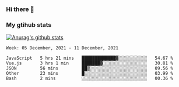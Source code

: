 ### Hi there 👋

### My gtihub stats

[![Anurag's github stats](https://github-readme-stats.vercel.app/api?username=gaozhidong)](https://github.com/gaozhidong/github-readme-stats)

<!--START_SECTION:waka-->
```text
Week: 05 December, 2021 - 11 December, 2021

JavaScript   5 hrs 21 mins   █████████████▓░░░░░░░░░░░   54.67 % 
Vue.js       3 hrs 1 min     ███████▓░░░░░░░░░░░░░░░░░   30.81 % 
JSON         56 mins         ██▒░░░░░░░░░░░░░░░░░░░░░░   09.56 % 
Other        23 mins         █░░░░░░░░░░░░░░░░░░░░░░░░   03.99 % 
Bash         2 mins          ░░░░░░░░░░░░░░░░░░░░░░░░░   00.36 % 
```
<!--END_SECTION:waka-->